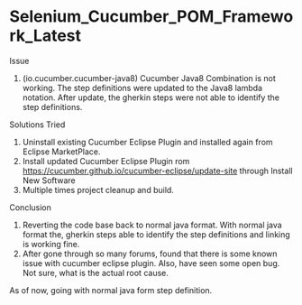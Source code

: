 # Selenium_Cucumber_POM_Framework_Latest

Issue
1. (io.cucumber.cucumber-java8) Cucumber Java8 Combination is not working. The step definitions were updated to the Java8 lambda notation. After update, the gherkin steps were not able to identify the step definitions.

Solutions Tried
1. Uninstall existing Cucumber Eclipse Plugin and installed again from Eclipse MarketPlace.
2. Install updated Cucumber Eclipse Plugin rom https://cucumber.github.io/cucumber-eclipse/update-site through Install New Software
3. Multiple times project cleanup and build.

Conclusion
1. Reverting the code base back to normal java format. With normal java format the, gherkin steps able to identify the step definitions and linking is working fine.
2. After gone through so many forums, found that there is some known issue with cucumber eclipse plugin. Also, have seen some open bug. Not sure, what is the actual 
root cause.

As of now, going with normal java form step definition.